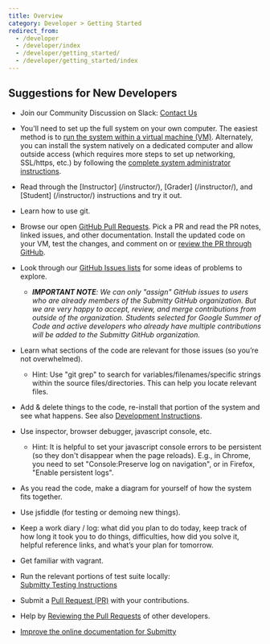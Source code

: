 ```yaml
---
title: Overview
category: Developer > Getting Started
redirect_from:
  - /developer
  - /developer/index
  - /developer/getting_started/
  - /developer/getting_started/index
---
```




## Suggestions for New Developers

* Join our Community Discussion on Slack:
  [Contact Us](/contact)

* You'll need to set up the full system on your own computer.  The
  easiest method is to
  [run the system within a virtual machine (VM)](/developer/vm_install_using_vagrant).
  Alternately, you can install the system natively on a dedicated
  computer and allow outside access (which requires more steps to set
  up networking, SSL/https, etc.) by following the
  [complete system administrator instructions](/sysadmin/installation/index).

* Read through the
  [Instructor] (/instructor/),
  [Grader] (/instructor/), and
  [Student] (/instructor/) instructions and try it out.

* Learn how to use git.

* Browse our open [GitHub Pull Requests](https://github.com/Submitty/Submitty/pulls).
  Pick a PR and read the PR notes, linked issues, and other documentation.
  Install the updated code on your VM, test the changes, and comment on or
  [review the PR through GitHub](/developer/getting_started/how_to_contribute#how-to-review-a-pull-request-pr).

* Look through our [GitHub Issues lists](https://github.com/Submitty/Submitty/issues) for some ideas
  of problems to explore.

  * _**IMPORTANT NOTE**: We can only "assign" GitHub issues to users
    who are already members of the Submitty GitHub organization.  But
    we are very happy to accept, review, and merge contributions from
    outside of the organization.  Students selected for Google Summer
    of Code and active developers who already have multiple
    contributions will be added to the Submitty GitHub organization._
  
* Learn what sections of the code are relevant for those issues (so
  you’re not overwhelmed).

   * Hint: Use "git grep" to search for variables/filenames/specific
     strings within the source files/directories.  This can help you
     locate relevant files.

* Add & delete things to the code, re-install that portion of the
  system and see what happens.  See also [Development Instructions](/developer/development_instructions).

* Use inspector, browser debugger, javascript console, etc.

   * Hint: It is helpful to set your javascript console errors to
     be persistent (so they don't disappear when the page reloads).
     E.g., in Chrome, you need to set "Console:Preserve log on
     navigation", or in Firefox, "Enable persistent logs".

* As you read the code, make a diagram for yourself of how the system
  fits together.

* Use jsfiddle (for testing or demoing new things).

* Keep a work diary / log: what did you plan to do today, keep track
  of how long it took you to do things, difficulties, how did you
  solve it, helpful reference links, and what’s your plan for
  tomorrow.

* Get familiar with vagrant.

* Run the relevant portions of test suite locally:  
  [Submitty Testing Instructions](/developer/testing/)

* Submit a [Pull Request (PR)](/developer/getting_started/how_to_contribute#how-to-make-a-pull-request-pr-to-submitty)
  with your contributions.

* Help by [Reviewing the Pull Requests](/developer/getting_started/how_to_contribute#how-to-review-a-pull-request-pr) of other developers.

* [Improve the online documentation for Submitty](/developer/getting_started/how_to_contribute#how-to-edit-submittyorg-documentation)

